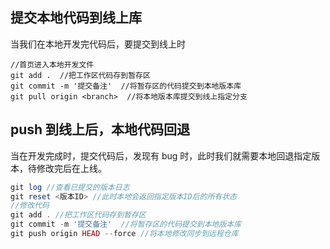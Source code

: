 ## 提交本地代码到线上库

当我们在本地开发完代码后，要提交到线上时

```git
//首页进入本地开发文件
git add .  //把工作区代码存到暂存区
git commit -m '提交备注'  //将暂存区的代码提交到本地版本库
git pull origin <branch>  //将本地版本库提交到线上指定分支

```

## push 到线上后，本地代码回退

当在开发完成时，提交代码后，发现有 bug 时，此时我们就需要本地回退指定版本，待修改完后在上线。

```php
git log //查看已提交的版本日志
git reset <版本ID> //此时本地会返回指定版本ID后的所有状态
//修改代码
git add . //把工作区代码存到暂存区
git commit -m '提交备注'  //将暂存区的代码提交到本地版本库
git push origin HEAD --force //将本地修改同步到远程仓库
```
